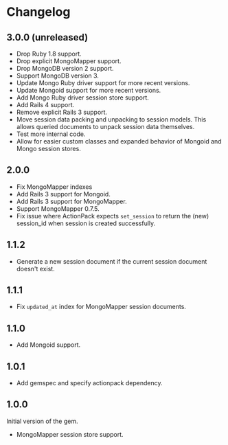 # Changelog

## 3.0.0 (unreleased)

- Drop Ruby 1.8 support.
- Drop explicit MongoMapper support.
- Drop MongoDB version 2 support.
- Support MongoDB version 3.
- Update Mongo Ruby driver support for more recent versions.
- Update Mongoid support for more recent versions.
- Add Mongo Ruby driver session store support.
- Add Rails 4 support.
- Remove explicit Rails 3 support.
- Move session data packing and unpacking to session models. This allows
  queried documents to unpack session data themselves.
- Test more internal code.
- Allow for easier custom classes and expanded behavior of Mongoid and Mongo
  session stores.

## 2.0.0

- Fix MongoMapper indexes
- Add Rails 3 support for Mongoid.
- Add Rails 3 support for MongoMapper.
- Support MongoMapper 0.7.5.
- Fix issue where ActionPack expects `set_session` to return the (new)
  session_id when session is created successfully.

## 1.1.2

- Generate a new session document if the current session document doesn't
  exist.

## 1.1.1

- Fix `updated_at` index for MongoMapper session documents.

## 1.1.0

- Add Mongoid support.

## 1.0.1

- Add gemspec and specify actionpack dependency.

## 1.0.0

Initial version of the gem.

- MongoMapper session store support.
